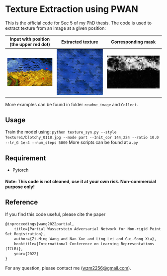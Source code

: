 # Texture Extraction using PWAN

This is the official code for Sec 5 of my PhD thesis. The code is used to extract texture from an image at a given position:


|Input with position (the upper red dot)| Extracted texture | Corresponding mask| 
|--------------|--------------|--------------|
<img src="readme_image\Exemplar\vincent.png" width="256"/>  | <img src="readme_image\Partial\Vicent\1.png" width="256"/> |<img src="readme_image\Raw_mask\Vicent\4710_grad.png " width="256"/>

More examples can be found in folder `readme_image` and `Collect`.




## Usage
Train the model using:
`python texture_syn.py --style Texture1/blotchy_0118.jpg --mode part --Init_cor 144,224 --ratio 10.0 --lr_G 1e-4 --num_steps 5000`
More scripts can be found at `a.py`

## Requirement 
- Pytorch 

#### Note: This code is not cleaned, use it at your own risk. Non-commercial purpose only!


## Reference
If you find this code useful, please cite the paper

    @inproceedings{wang2022partial,
        title={Partial Wasserstein Adversarial Network for Non-rigid Point Set Registration},
        author={Zi-Ming Wang and Nan Xue and Ling Lei and Gui-Song Xia},
        booktitle={International Conference on Learning Representations (ICLR)},
        year={2022}
    }

For any question, please contact me (wzm2256@gmail.com).